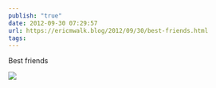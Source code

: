 ```yaml
---
publish: "true"
date: 2012-09-30 07:29:57
url: https://ericmwalk.blog/2012/09/30/best-friends.html
tags: 
---
```


Best friends

![](https://ericmwalk.blog/uploads/2022/01c44f1a7d.jpg)